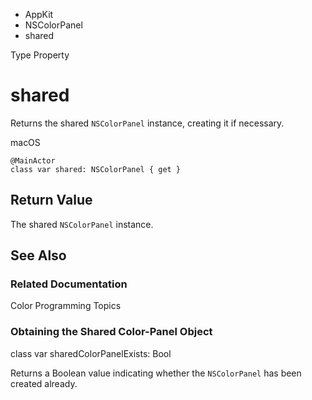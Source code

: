 

- AppKit
- NSColorPanel
-  shared 

Type Property

# shared

Returns the shared `NSColorPanel` instance, creating it if necessary.

macOS

``` source
@MainActor
class var shared: NSColorPanel { get }
```

## Return Value

The shared `NSColorPanel` instance.

## See Also

### Related Documentation

Color Programming Topics

### Obtaining the Shared Color-Panel Object

class var sharedColorPanelExists: Bool

Returns a Boolean value indicating whether the `NSColorPanel` has been created already.

